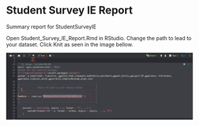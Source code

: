 # Student Survey IE Report
Summary report for StudentSurveyIE 


Open Student_Survey_IE_Report.Rmd in RStudio. Change the path to lead to your dataset.
Click Knit as seen in the image bellow.

<img src="img.png"
     alt="Markdown Monster icon"
     style="float: left; margin-right: 10px;" />